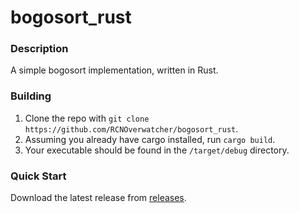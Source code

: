 # bogosort_rust

### Description
A simple bogosort implementation, written in Rust.

### Building
1. Clone the repo with `git clone https://github.com/RCNOverwatcher/bogosort_rust`.
2. Assuming you already have cargo installed, run `cargo build`.
3. Your executable should be found in the `/target/debug` directory.

### Quick Start
Download the latest release from [releases](https://github.com/RCNOverwatcher/bogosort_rust/releases).
